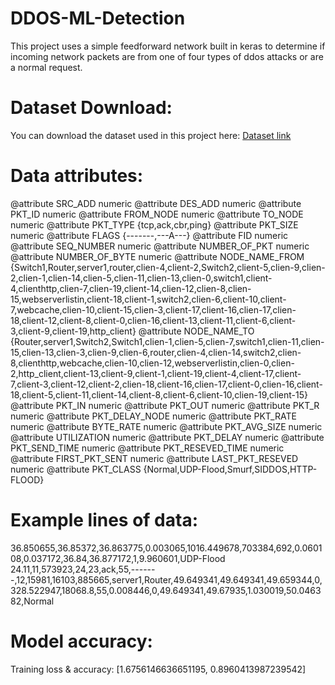 # DDOS-ML-Detection
This project uses a simple feedforward network built in keras to determine if incoming network packets are from one of four types of ddos attacks or are a normal request. 

# Dataset Download:
You can download the dataset used in this project here:
[Dataset link](https://drive.google.com/drive/folders/1BqMKyKUgc1U6hpfzsAAKODyG_6bAChU_?usp=sharing)


# Data attributes:
@attribute SRC_ADD numeric
@attribute DES_ADD numeric
@attribute PKT_ID numeric
@attribute FROM_NODE numeric
@attribute TO_NODE numeric
@attribute PKT_TYPE {tcp,ack,cbr,ping}
@attribute PKT_SIZE numeric
@attribute FLAGS {-------,---A---}
@attribute FID numeric
@attribute SEQ_NUMBER numeric
@attribute NUMBER_OF_PKT numeric
@attribute NUMBER_OF_BYTE numeric
@attribute NODE_NAME_FROM {Switch1,Router,server1,router,clien-4,client-2,Switch2,client-5,clien-9,clien-2,clien-1,clien-14,clien-5,clien-11,clien-13,clien-0,switch1,client-4,clienthttp,clien-7,clien-19,client-14,clien-12,clien-8,clien-15,webserverlistin,client-18,client-1,switch2,clien-6,client-10,client-7,webcache,clien-10,client-15,clien-3,client-17,client-16,clien-17,clien-18,client-12,client-8,client-0,clien-16,client-13,client-11,client-6,client-3,client-9,client-19,http_client}
@attribute NODE_NAME_TO {Router,server1,Switch2,Switch1,clien-1,clien-5,clien-7,switch1,clien-11,clien-15,clien-13,clien-3,clien-9,clien-6,router,clien-4,clien-14,switch2,clien-8,clienthttp,webcache,clien-10,clien-12,webserverlistin,clien-0,clien-2,http_client,client-13,client-9,client-1,client-19,client-4,client-17,client-7,client-3,client-12,client-2,clien-18,client-16,clien-17,client-0,clien-16,client-18,client-5,client-11,client-14,client-8,client-6,client-10,clien-19,client-15}
@attribute PKT_IN numeric
@attribute PKT_OUT numeric
@attribute PKT_R numeric
@attribute PKT_DELAY_NODE numeric
@attribute PKT_RATE numeric
@attribute BYTE_RATE numeric
@attribute PKT_AVG_SIZE numeric
@attribute UTILIZATION numeric
@attribute PKT_DELAY numeric
@attribute PKT_SEND_TIME numeric
@attribute PKT_RESEVED_TIME numeric
@attribute FIRST_PKT_SENT numeric
@attribute LAST_PKT_RESEVED numeric
@attribute PKT_CLASS {Normal,UDP-Flood,Smurf,SIDDOS,HTTP-FLOOD}

# Example lines of data:
36.850655,36.85372,36.863775,0.003065,1016.449678,703384,692,0.060108,0.037172,36.84,36.877172,1,9.960601,UDP-Flood
24.11,11,573923,24,23,ack,55,-------,12,15981,16103,885665,server1,Router,49.649341,49.649341,49.659344,0,328.522947,18068.8,55,0.008446,0,49.649341,49.67935,1.030019,50.046382,Normal

# Model accuracy:
Training loss & accuracy: [1.6756146636651195, 0.8960413987239542]
